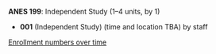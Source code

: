 **ANES 199**: Independent Study (1–4 units, by 1)

- **001** (Independent Study) (time and location TBA) by staff

[Enrollment numbers over time](./ANES199.tsv)
